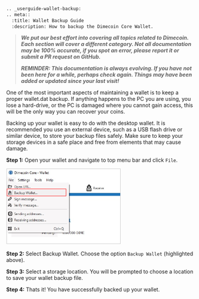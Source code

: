 ```{eval-rst}
.. _userguide-wallet-backup:
.. meta::
  :title: Wallet Backup Guide
  :description: How to backup the Dimecoin Core Wallet.
```

> ***We put our best effort into covering all topics related to Dimecoin. Each section will cover a different category. Not all documentation may be 100% accurate, if you spot an error, please report it or submit a PR request on GitHub.***
>
> ***REMINDER: This documentation is always evolving. If you have not been here for a while, perhaps check again. Things may have been added or updated since your last visit!***

One of the most important aspects of maintaining a wallet is to keep a proper wallet.dat backup. If anything happens to the PC you are using, you lose a hard-drive, or the PC is damaged where you cannot gain access, this will be the only way you can recover your coins.

Backing up your wallet is easy to do with the desktop wallet. It is recommended you use an external device, such as a USB flash drive or similar device, to store your backup files safely. Make sure to keep your storage devices in a safe place and free from elements that may cause damage.

**Step 1:** Open your wallet and navigate to top menu bar and click `File`.

![Top Menu Bar Backup Option](../../img/dev/backup-wallet.png)

**Step 2:** Select Backup Wallet. Choose the option `Backup Wallet` (highlighted above).

**Step 3:** Select a storage location. You will be prompted to choose a location to save your wallet backup file.

**Step 4:** Thats it! You have successfully backed up your wallet.

